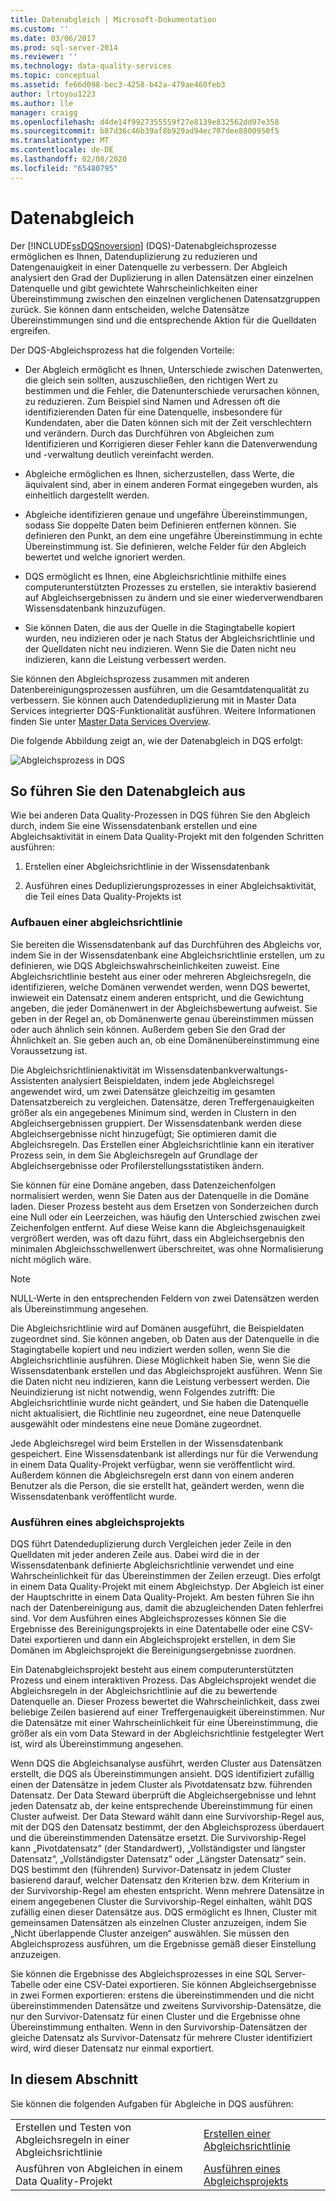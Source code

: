 ```yaml
---
title: Datenabgleich | Microsoft-Dokumentation
ms.custom: ''
ms.date: 03/06/2017
ms.prod: sql-server-2014
ms.reviewer: ''
ms.technology: data-quality-services
ms.topic: conceptual
ms.assetid: fe66d098-bec3-4258-b42a-479ae460feb3
author: lrtoyou1223
ms.author: lle
manager: craigg
ms.openlocfilehash: d4de14f9927355559f27e8139e832562dd97e358
ms.sourcegitcommit: b87d36c46b39af8b929ad94ec707dee8800950f5
ms.translationtype: MT
ms.contentlocale: de-DE
ms.lasthandoff: 02/08/2020
ms.locfileid: "65480795"
---
```

# <a name="data-matching"></a>Datenabgleich
  Der [!INCLUDE[ssDQSnoversion](../includes/ssdqsnoversion-md.md)] (DQS)-Datenabgleichsprozesse ermöglichen es Ihnen, Datenduplizierung zu reduzieren und Datengenauigkeit in einer Datenquelle zu verbessern. Der Abgleich analysiert den Grad der Duplizierung in allen Datensätzen einer einzelnen Datenquelle und gibt gewichtete Wahrscheinlichkeiten einer Übereinstimmung zwischen den einzelnen verglichenen Datensatzgruppen zurück. Sie können dann entscheiden, welche Datensätze Übereinstimmungen sind und die entsprechende Aktion für die Quelldaten ergreifen.  
  
 Der DQS-Abgleichsprozess hat die folgenden Vorteile:  
  
-   Der Abgleich ermöglicht es Ihnen, Unterschiede zwischen Datenwerten, die gleich sein sollten, auszuschließen, den richtigen Wert zu bestimmen und die Fehler, die Datenunterschiede verursachen können, zu reduzieren. Zum Beispiel sind Namen und Adressen oft die identifizierenden Daten für eine Datenquelle, insbesondere für Kundendaten, aber die Daten können sich mit der Zeit verschlechtern und verändern. Durch das Durchführen von Abgleichen zum Identifizieren und Korrigieren dieser Fehler kann die Datenverwendung und -verwaltung deutlich vereinfacht werden.  
  
-   Abgleiche ermöglichen es Ihnen, sicherzustellen, dass Werte, die äquivalent sind, aber in einem anderen Format eingegeben wurden, als einheitlich dargestellt werden.  
  
-   Abgleiche identifizieren genaue und ungefähre Übereinstimmungen, sodass Sie doppelte Daten beim Definieren entfernen können. Sie definieren den Punkt, an dem eine ungefähre Übereinstimmung in echte Übereinstimmung ist. Sie definieren, welche Felder für den Abgleich bewertet und welche ignoriert werden.  
  
-   DQS ermöglicht es Ihnen, eine Abgleichsrichtlinie mithilfe eines computerunterstützten Prozesses zu erstellen, sie interaktiv basierend auf Abgleichsergebnissen zu ändern und sie einer wiederverwendbaren Wissensdatenbank hinzuzufügen.  
  
-   Sie können Daten, die aus der Quelle in die Stagingtabelle kopiert wurden, neu indizieren oder je nach Status der Abgleichsrichtlinie und der Quelldaten nicht neu indizieren. Wenn Sie die Daten nicht neu indizieren, kann die Leistung verbessert werden.  
  
 Sie können den Abgleichsprozess zusammen mit anderen Datenbereinigungsprozessen ausführen, um die Gesamtdatenqualität zu verbessern. Sie können auch Datendeduplizierung mit in Master Data Services integrierter DQS-Funktionalität ausführen. Weitere Informationen finden Sie unter [Master Data Services Overview](../master-data-services/master-data-services-overview-mds.md).  
  
 Die folgende Abbildung zeigt an, wie der Datenabgleich in DQS erfolgt:  
  
 ![Abgleichsprozess in DQS](../../2014/data-quality-services/media/dqs-matchingprocess.gif "Abgleichsprozess in DQS")  
  
##  <a name="How"></a>So führen Sie den Datenabgleich aus  
 Wie bei anderen Data Quality-Prozessen in DQS führen Sie den Abgleich durch, indem Sie eine Wissensdatenbank erstellen und eine Abgleichsaktivität in einem Data Quality-Projekt mit den folgenden Schritten ausführen:  
  
1.  Erstellen einer Abgleichsrichtlinie in der Wissensdatenbank  
  
2.  Ausführen eines Deduplizierungsprozesses in einer Abgleichsaktivität, die Teil eines Data Quality-Projekts ist  
  
###  <a name="Policy"></a>Aufbauen einer abgleichsrichtlinie  
 Sie bereiten die Wissensdatenbank auf das Durchführen des Abgleichs vor, indem Sie in der Wissensdatenbank eine Abgleichsrichtlinie erstellen, um zu definieren, wie DQS Abgleichswahrscheinlichkeiten zuweist. Eine Abgleichsrichtlinie besteht aus einer oder mehreren Abgleichsregeln, die identifizieren, welche Domänen verwendet werden, wenn DQS bewertet, inwieweit ein Datensatz einem anderen entspricht, und die Gewichtung angeben, die jeder Domänenwert in der Abgleichsbewertung aufweist. Sie geben in der Regel an, ob Domänenwerte genau übereinstimmen müssen oder auch ähnlich sein können. Außerdem geben Sie den Grad der Ähnlichkeit an. Sie geben auch an, ob eine Domänenübereinstimmung eine Voraussetzung ist.  
  
 Die Abgleichsrichtlinienaktivität im Wissensdatenbankverwaltungs-Assistenten analysiert Beispieldaten, indem jede Abgleichsregel angewendet wird, um zwei Datensätze gleichzeitig im gesamten Datensatzbereich zu vergleichen. Datensätze, deren Treffergenauigkeiten größer als ein angegebenes Minimum sind, werden in Clustern in den Abgleichsergebnissen gruppiert. Der Wissensdatenbank werden diese Abgleichsergebnisse nicht hinzugefügt; Sie optimieren damit die Abgleichsregeln. Das Erstellen einer Abgleichsrichtlinie kann ein iterativer Prozess sein, in dem Sie Abgleichsregeln auf Grundlage der Abgleichsergebnisse oder Profilerstellungsstatistiken ändern.  
  
 Sie können für eine Domäne angeben, dass Datenzeichenfolgen normalisiert werden, wenn Sie Daten aus der Datenquelle in die Domäne laden. Dieser Prozess besteht aus dem Ersetzen von Sonderzeichen durch eine Null oder ein Leerzeichen, was häufig den Unterschied zwischen zwei Zeichenfolgen entfernt. Auf diese Weise kann die Abgleichsgenauigkeit vergrößert werden, was oft dazu führt, dass ein Abgleichsergebnis den minimalen Abgleichsschwellenwert überschreitet, was ohne Normalisierung nicht möglich wäre.  
  
> [!NOTE]  
>  NULL-Werte in den entsprechenden Feldern von zwei Datensätzen werden als Übereinstimmung angesehen.  
  
 Die Abgleichsrichtlinie wird auf Domänen ausgeführt, die Beispieldaten zugeordnet sind. Sie können angeben, ob Daten aus der Datenquelle in die Stagingtabelle kopiert und neu indiziert werden sollen, wenn Sie die Abgleichsrichtlinie ausführen. Diese Möglichkeit haben Sie, wenn Sie die Wissensdatenbank erstellen und das Abgleichsprojekt ausführen. Wenn Sie die Daten nicht neu indizieren, kann die Leistung verbessert werden. Die Neuindizierung ist nicht notwendig, wenn Folgendes zutrifft: Die Abgleichsrichtlinie wurde nicht geändert, und Sie haben die Datenquelle nicht aktualisiert, die Richtlinie neu zugeordnet, eine neue Datenquelle ausgewählt oder mindestens eine neue Domäne zugeordnet.  
  
 Jede Abgleichsregel wird beim Erstellen in der Wissensdatenbank gespeichert. Eine Wissensdatenbank ist allerdings nur für die Verwendung in einem Data Quality-Projekt verfügbar, wenn sie veröffentlicht wird. Außerdem können die Abgleichsregeln erst dann von einem anderen Benutzer als die Person, die sie erstellt hat, geändert werden, wenn die Wissensdatenbank veröffentlicht wurde.  
  
###  <a name="Project"></a>Ausführen eines abgleichsprojekts  
 DQS führt Datendeduplizierung durch Vergleichen jeder Zeile in den Quelldaten mit jeder anderen Zeile aus. Dabei wird die in der Wissensdatenbank definierte Abgleichsrichtlinie verwendet und eine Wahrscheinlichkeit für das Übereinstimmen der Zeilen erzeugt. Dies erfolgt in einem Data Quality-Projekt mit einem Abgleichstyp. Der Abgleich ist einer der Hauptschritte in einem Data Quality-Projekt. Am besten führen Sie ihn nach der Datenbereinigung aus, damit die abzugleichenden Daten fehlerfrei sind. Vor dem Ausführen eines Abgleichsprozesses können Sie die Ergebnisse des Bereinigungsprojekts in eine Datentabelle oder eine CSV-Datei exportieren und dann ein Abgleichsprojekt erstellen, in dem Sie Domänen im Abgleichsprojekt die Bereinigungsergebnisse zuordnen.  
  
 Ein Datenabgleichsprojekt besteht aus einem computerunterstützten Prozess und einem interaktiven Prozess. Das Abgleichsprojekt wendet die Abgleichsregeln in der Abgleichsrichtlinie auf die zu bewertende Datenquelle an. Dieser Prozess bewertet die Wahrscheinlichkeit, dass zwei beliebige Zeilen basierend auf einer Treffergenauigkeit übereinstimmen. Nur die Datensätze mit einer Wahrscheinlichkeit für eine Übereinstimmung, die größer als ein vom Data Steward in der Abgleichsrichtlinie festgelegter Wert ist, wird als Übereinstimmung angesehen.  
  
 Wenn DQS die Abgleichsanalyse ausführt, werden Cluster aus Datensätzen erstellt, die DQS als Übereinstimmungen ansieht. DQS identifiziert zufällig einen der Datensätze in jedem Cluster als Pivotdatensatz bzw. führenden Datensatz. Der Data Steward überprüft die Abgleichsergebnisse und lehnt jeden Datensatz ab, der keine entsprechende Übereinstimmung für einen Cluster aufweist. Der Data Steward wählt dann eine Survivorship-Regel aus, mit der DQS den Datensatz bestimmt, der den Abgleichsprozess überdauert und die übereinstimmenden Datensätze ersetzt. Die Survivorship-Regel kann „Pivotdatensatz“ (der Standardwert), „Vollständigster und längster Datensatz“, „Vollständigster Datensatz“ oder „Längster Datensatz“ sein. DQS bestimmt den (führenden) Survivor-Datensatz in jedem Cluster basierend darauf, welcher Datensatz den Kriterien bzw. dem Kriterium in der Survivorship-Regel am ehesten entspricht. Wenn mehrere Datensätze in einem angegebenen Cluster die Survivorship-Regel einhalten, wählt DQS zufällig einen dieser Datensätze aus. DQS ermöglicht es Ihnen, Cluster mit gemeinsamen Datensätzen als einzelnen Cluster anzuzeigen, indem Sie „Nicht überlappende Cluster anzeigen“ auswählen. Sie müssen den Abgleichsprozess ausführen, um die Ergebnisse gemäß dieser Einstellung anzuzeigen.  
  
 Sie können die Ergebnisse des Abgleichsprozesses in eine SQL Server-Tabelle oder eine CSV-Datei exportieren. Sie können Abgleichsergebnisse in zwei Formen exportieren: erstens die übereinstimmenden und die nicht übereinstimmenden Datensätze und zweitens Survivorship-Datensätze, die nur den Survivor-Datensatz für einen Cluster und die Ergebnisse ohne Übereinstimmung enthalten. Wenn in den Survivorship-Datensätzen der gleiche Datensatz als Survivor-Datensatz für mehrere Cluster identifiziert wird, wird dieser Datensatz nur einmal exportiert.  
  
## <a name="in-this-section"></a>In diesem Abschnitt  
 Sie können die folgenden Aufgaben für Abgleiche in DQS ausführen:  
  
|||  
|-|-|  
|Erstellen und Testen von Abgleichsregeln in einer Abgleichsrichtlinie|[Erstellen einer Abgleichsrichtlinie](../../2014/data-quality-services/create-a-matching-policy.md)|  
|Ausführen von Abgleichen in einem Data Quality-Projekt|[Ausführen eines Abgleichsprojekts](../../2014/data-quality-services/run-a-matching-project.md)|  
  
  
